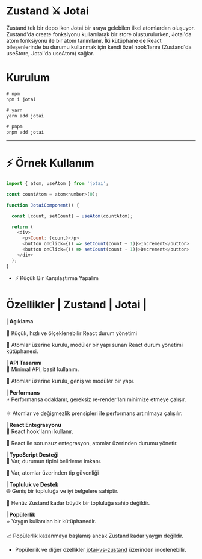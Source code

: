
#  Zustand ⚔️ Jotai

Zustand tek bir depo iken Jotai bir araya gelebilen ilkel atomlardan oluşuyor. 
 Zustand'da create fonksiyonu kullanılarak bir store oluşturulurken, Jotai'da atom fonksiyonu ile bir atom tanımlanır. İki kütüphane de React bileşenlerinde bu durumu kullanmak için kendi özel hook'larını (Zustand'da useStore, Jotai'da useAtom) sağlar.


# Kurulum
```js
# npm
npm i jotai

# yarn
yarn add jotai

# pnpm
pnpm add jotai
```


---

# ⚡ Örnek Kullanım


```js
import { atom, useAtom } from 'jotai';

const countAtom = atom<number>(0);

function JotaiComponent() {

  const [count, setCount] = useAtom(countAtom);

  return (
    <div>
      <p>Count: {count}</p>
      <button onClick={() => setCount(count + 1)}>Increment</button>
      <button onClick={() => setCount(count - 1)}>Decrement</button>
    </div>
  );
}

```

* ⚡ Küçük Bir Karşılaştırma Yapalım

# Özellikler  | Zustand                           | Jotai                              |

| **Açıklama**

 🌟 Küçük, hızlı ve ölçeklenebilir React durum yönetimi  

 🌈 Atomlar üzerine kurulu, modüler bir yapı sunan React durum yönetimi kütüphanesi.

| **API Tasarımı**        
 🚀 Minimal API, basit kullanım.      

 🚀 Atomlar üzerine kurulu, geniş ve modüler bir yapı.

| **Performans**          
 ⚡  Performansa odaklanır, gereksiz re-render'ları minimize etmeye çalışır. 

 ⚛ Atomlar ve değişmezlik prensipleri ile performans artırılmaya çalışılır.

| **React Entegrasyonu**  
 🔗 React hook'larını kullanır.      

 🔄 React ile sorunsuz entegrasyon, atomlar üzerinden durumu yönetir.

| **TypeScript Desteği**  
 📝 Var, durumun tipini belirleme imkanı. 

 📝 Var, atomlar üzerinden tip güvenliği

| **Topluluk ve Destek**  
 🌐 Geniş bir topluluğa ve iyi belgelere sahiptir.  

 🌱 Henüz Zustand kadar büyük bir topluluğa sahip değildir.    

| **Popülerlik**          
 ⭐ Yaygın kullanılan bir kütüphanedir.

 📈 Popülerlik kazanmaya başlamış ancak Zustand kadar yaygın değildir.    


* Popülerlik ve diğer özellikler [jotai-vs-zustand](https://npmtrends.com/jotai-vs-zustand) üzerinden incelenebilir.